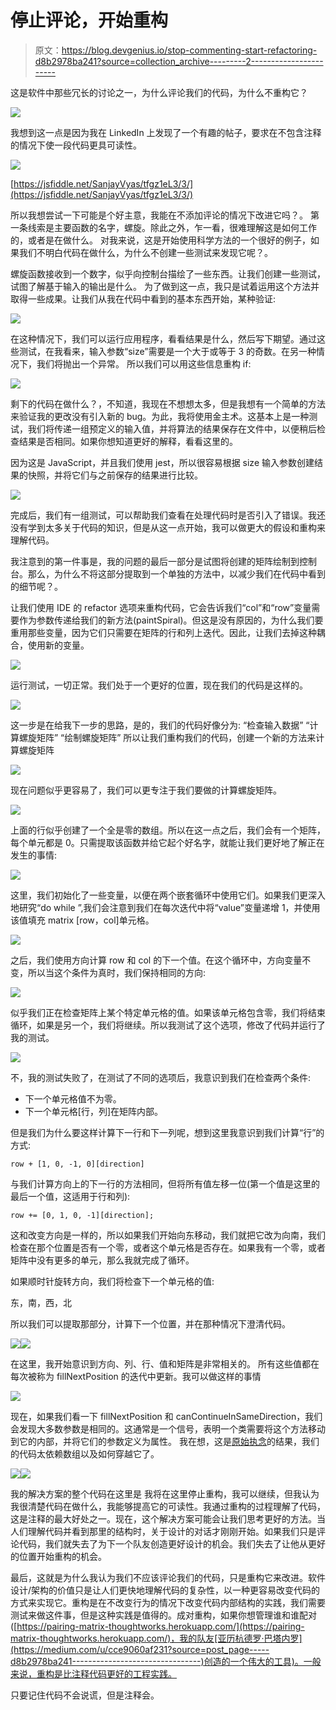 # 停止评论，开始重构

> 原文：<https://blog.devgenius.io/stop-commenting-start-refactoring-d8b2978ba241?source=collection_archive---------2----------------------->

这是软件中那些冗长的讨论之一，为什么评论我们的代码，为什么不重构它？

![](img/cf3762c205dd9354600649200045c868.png)

我想到这一点是因为我在 LinkedIn 上发现了一个有趣的帖子，要求在不包含注释的情况下使一段代码更具可读性。

![](img/5b72e982822979320f5099040559956f.png)

[https://jsfiddle.net/SanjayVyas/tfgz1eL3/3/](https://jsfiddle.net/SanjayVyas/tfgz1eL3/3/)

所以我想尝试一下可能是个好主意，我能在不添加评论的情况下改进它吗？。
第一条线索是主要函数的名字，螺旋。除此之外，乍一看，很难理解这是如何工作的，或者是在做什么。
对我来说，这是开始使用科学方法的一个很好的例子，如果我们不明白代码在做什么，为什么不创建一些测试来发现它呢？。

螺旋函数接收到一个数字，似乎向控制台描绘了一些东西。让我们创建一些测试，试图了解基于输入的输出是什么。
为了做到这一点，我只是试着运用这个方法并取得一些成果。让我们从我在代码中看到的基本东西开始，某种验证:

![](img/ad62c5a968a955454897a232e71fc62f.png)

在这种情况下，我们可以运行应用程序，看看结果是什么，然后写下期望。通过这些测试，在我看来，输入参数“size”需要是一个大于或等于 3 的奇数。在另一种情况下，我们将抛出一个异常。
所以我们可以用这些信息重构 if:

![](img/6a756f4b7ad751ecd2e3f21e8fb78b6a.png)

剩下的代码在做什么？，不知道，我现在不想想太多，但是我想有一个简单的方法来验证我的更改没有引入新的 bug。为此，我将使用金主术。这基本上是一种测试，我们将传递一组预定义的输入值，并将算法的结果保存在文件中，以便稍后检查结果是否相同。如果你想知道更好的解释，看看这里的。

因为这是 JavaScript，并且我们使用 jest，所以很容易根据 size 输入参数创建结果的快照，并将它们与之前保存的结果进行比较。

![](img/644c54e15cf15d130312823c3f81d6c0.png)

完成后，我们有一组测试，可以帮助我们查看在处理代码时是否引入了错误。我还没有学到太多关于代码的知识，但是从这一点开始，我可以做更大的假设和重构来理解代码。

我注意到的第一件事是，我的问题的最后一部分是试图将创建的矩阵绘制到控制台。那么，为什么不将这部分提取到一个单独的方法中，以减少我们在代码中看到的细节呢？。

让我们使用 IDE 的 refactor 选项来重构代码，它会告诉我们“col”和“row”变量需要作为参数传递给我们的新方法(paintSpiral)。但这是没有原因的，为什么我们要重用那些变量，因为它们只需要在矩阵的行和列上迭代。因此，让我们去掉这种耦合，使用新的变量。

![](img/e5532ec998d9a98b03435d85d2318ac5.png)

运行测试，一切正常。我们处于一个更好的位置，现在我们的代码是这样的。

![](img/e598d8867929b581894a78f9606a7e85.png)

这一步是在给我下一步的思路，是的，我们的代码好像分为:
“检查输入数据”
“计算螺旋矩阵”
“绘制螺旋矩阵”
所以让我们重构我们的代码，创建一个新的方法来计算螺旋矩阵

![](img/d406823c9179dbac8749436b1301ff10.png)

现在问题似乎更容易了，我们可以更专注于我们要做的计算螺旋矩阵。

![](img/3450ca621f351018b03c5efe0d7a663a.png)

上面的行似乎创建了一个全是零的数组。所以在这一点之后，我们会有一个矩阵，每个单元都是 0。只需提取该函数并给它起个好名字，就能让我们更好地了解正在发生的事情:

![](img/4ba2e9c8c3a224514c41c40d55103ebe.png)

这里，我们初始化了一些变量，以便在两个嵌套循环中使用它们。如果我们更深入地研究“do while ”,我们会注意到我们在每次迭代中将“value”变量递增 1，并使用该值填充 matrix [row，col]单元格。

![](img/cd0aaa98562ab7bff676bdbd5f25d7ba.png)

之后，我们使用方向计算 row 和 col 的下一个值。在这个循环中，方向变量不变，所以当这个条件为真时，我们保持相同的方向:

![](img/a84402c3aaa9ed1b4389f0f3ed995729.png)

似乎我们正在检查矩阵上某个特定单元格的值。如果该单元格包含零，我们将结束循环，如果是另一个，我们将继续。所以我测试了这个选项，修改了代码并运行了我的测试。

![](img/baa59e9a5796064009cd785f8646da31.png)

不，我的测试失败了，在测试了不同的选项后，我意识到我们在检查两个条件:

*   下一个单元格值不为零。
*   下一个单元格[行，列]在矩阵内部。

但是我们为什么要这样计算下一行和下一列呢，想到这里我意识到我们计算“行”的方式:

```
row + [1, 0, -1, 0][direction]
```

与我们计算方向上的下一行的方法相同，但将所有值左移一位(第一个值是这里的最后一个值，这适用于行和列):

```
row += [0, 1, 0, -1][direction];
```

这和改变方向是一样的，所以如果我们开始向东移动，我们就把它改为向南，我们检查在那个位置是否有一个零，或者这个单元格是否存在。如果我有一个零，或者矩阵中没有更多的单元，那么我就完成了循环。

如果顺时针旋转方向，我们将检查下一个单元格的值:

东，南，西，北

所以我们可以提取那部分，计算下一个位置，并在那种情况下澄清代码。

![](img/8cd66026b96d72f94f3ace226c656f48.png)![](img/02f9998115536028afea673ec98b01d6.png)

在这里，我开始意识到方向、列、行、值和矩阵是非常相关的。
所有这些值都在每次被称为 fillNextPosition 的迭代中更新。我可以做这样的事情

![](img/d0713b8bfaeabd749c51e6a810d8a05b.png)

现在，如果我们看一下 fillNextPosition 和 canContinueInSameDirection，我们会发现大多数参数是相同的。这通常是一个信号，表明一个类需要将这个方法移动到它的内部，并将它们的参数定义为属性。
我在想，这是[原始执念](https://medium.com/the-sixt-india-blog/primitive-obsession-code-smell-that-hurt-people-the-most-5cbdd70496e9)的结果，我们的代码太依赖数组以及如何穿越它了。

![](img/6f522fbea00d88ab46f74fa76d65af5b.png)![](img/6657fcd42aa9b9bd4f10d0ef63d6216a.png)

我的解决方案的整个代码在这里是
我将在这里停止重构，我可以继续，但我认为我很清楚代码在做什么，我能够提高它的可读性。我通过重构的过程理解了代码，这是注释的最大好处之一。现在，这个解决方案可能会让我们思考更好的方法。当人们理解代码并看到那里的结构时，关于设计的对话才刚刚开始。如果我们只是评论代码，我们就失去了为下一个队友创造更好设计的机会。我们失去了让他从更好的位置开始重构的机会。

最后，这就是为什么我认为我们不应该评论我们的代码，只是重构它来改进。软件设计/架构的价值只是让人们更快地理解代码的复杂性，以一种更容易改变代码的方式来实现它。重构是在不改变行为的情况下改变代码内部结构的实践，我们需要测试来做这件事，但是这种实践是值得的。成对重构，如果你想管理谁和谁配对([https://pairing-matrix-thoughtworks.herokuapp.com/](https://pairing-matrix-thoughtworks.herokuapp.com/)，我的队友[亚历杭德罗·巴塔内罗](https://medium.com/u/cce9060af231?source=post_page-----d8b2978ba241--------------------------------)创造的一个伟大的工具)。一般来说，重构是比注释代码更好的工程实践。

只要记住代码不会说谎，但是注释会。
